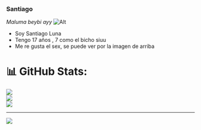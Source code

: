 ### Santiago

*Maluma beybi*
_ayy_
![Alt](https://d2yoo3qu6vrk5d.cloudfront.net/images/20230501215434/disencc83o-sin-titulo-8.jpg)

- Soy Santiago Luna
- Tengo 17 años , 7 como el bicho siuu
- Me re gusta el sex, se puede ver por la imagen de arriba

# 📊 GitHub Stats:
![](https://github-readme-stats.vercel.app/api?username=santi10103cr7&theme=dark&hide_border=false&include_all_commits=false&count_private=false)<br/>
![](https://github-readme-streak-stats.herokuapp.com/?user=santi10103cr7&theme=dark&hide_border=false)<br/>
![](https://github-readme-stats.vercel.app/api/top-langs/?username=santi10103cr7&theme=dark&hide_border=false&include_all_commits=false&count_private=false&layout=compact)

---
[![](https://visitcount.itsvg.in/api?id=santi10103cr7&icon=0&color=0)](https://visitcount.itsvg.in)

<!-- Proudly created with GPRM ( https://gprm.itsvg.in ) -->
  
<!---
santi10103cr7/santi10103cr7 is a ✨ special ✨ repository because its `README.md` (this file) appears on your GitHub profile.
You can click the Preview link to take a look at your changes.
--->
